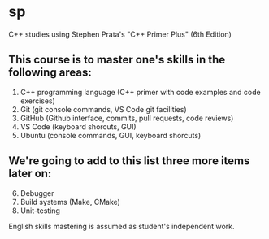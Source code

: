 # sp

C++ studies using Stephen Prata's "C++ Primer Plus" (6th Edition)

## This course is to master one's skills in the following areas:

1) C++ programming language (C++ primer with code examples and code exercises)
2) Git (git console commands, VS Code git facilities)
3) GitHub (Github interface, commits, pull requests, code reviews)
4) VS Code (keyboard shorcuts, GUI)
5) Ubuntu (console commands, GUI, keyboard shorcuts)

## We're going to add to this list three more items later on:

6) Debugger
7) Build systems (Make, CMake)
8) Unit-testing

English skills mastering is assumed as student's independent work.
